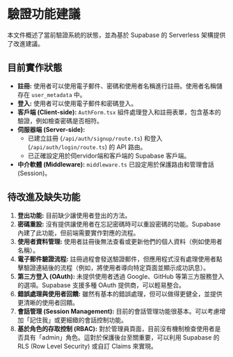 # 驗證功能建議

本文件概述了當前驗證系統的狀態，並為基於 Supabase 的 Serverless 架構提供了改進建議。

## 目前實作狀態

*   **註冊:** 使用者可以使用電子郵件、密碼和使用者名稱進行註冊。使用者名稱儲存在 `user_metadata` 中。
*   **登入:** 使用者可以使用電子郵件和密碼登入。
*   **客戶端 (Client-side):** `AuthForm.tsx` 組件處理登入和註冊表單，包含基本的驗證，例如檢查密碼是否相符。
*   **伺服器端 (Server-side):**
    *   已建立註冊 (`/api/auth/signup/route.ts`) 和登入 (`/api/auth/login/route.ts`) 的 API 路由。
    *   已正確設定用於伺ervidor端和客戶端的 Supabase 客戶端。
*   **中介軟體 (Middleware):** `middleware.ts` 已設定用於保護路由和管理會話 (Session)。

## 待改進及缺失功能

1.  **登出功能:** 目前缺少讓使用者登出的方法。
2.  **密碼重設:** 沒有提供讓使用者在忘記密碼時可以重設密碼的功能。Supabase 內建了此功能，但前端需要實作對應的流程。
3.  **使用者資料管理:** 使用者註冊後無法查看或更新他們的個人資料（例如使用者名稱）。
4.  **電子郵件驗證流程:** 註冊過程會發送驗證郵件，但應用程式沒有處理使用者點擊驗證連結後的流程（例如，將使用者導向特定頁面並顯示成功訊息）。
5.  **第三方登入 (OAuth):** 未提供使用者透過 Google、GitHub 等第三方服務登入的選項。Supabase 支援多種 OAuth 提供商，可以輕易整合。
6.  **錯誤處理與使用者回饋:** 雖然有基本的錯誤處理，但可以做得更健全，並提供更清晰的使用者回饋。
7.  **會話管理 (Session Management):** 目前的會話管理功能很基本。可以考慮增加「記住我」或更細緻的會話控制功能。
8.  **基於角色的存取控制 (RBAC):** 對於管理員頁面，目前沒有機制檢查使用者是否具有「admin」角色。這對於保護後台至關重要，可以利用 Supabase 的 RLS (Row Level Security) 或自訂 Claims 來實現。
